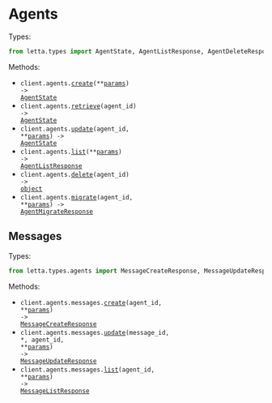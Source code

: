 # Agents

Types:

```python
from letta.types import AgentState, AgentListResponse, AgentDeleteResponse, AgentMigrateResponse
```

Methods:

- <code title="post /v1/agents/">client.agents.<a href="./src/letta/resources/agents/agents.py">create</a>(\*\*<a href="src/letta/types/agent_create_params.py">params</a>) -> <a href="./src/letta/types/agent_state.py">AgentState</a></code>
- <code title="get /v1/agents/{agent_id}">client.agents.<a href="./src/letta/resources/agents/agents.py">retrieve</a>(agent_id) -> <a href="./src/letta/types/agent_state.py">AgentState</a></code>
- <code title="patch /v1/agents/{agent_id}">client.agents.<a href="./src/letta/resources/agents/agents.py">update</a>(agent_id, \*\*<a href="src/letta/types/agent_update_params.py">params</a>) -> <a href="./src/letta/types/agent_state.py">AgentState</a></code>
- <code title="get /v1/agents/">client.agents.<a href="./src/letta/resources/agents/agents.py">list</a>(\*\*<a href="src/letta/types/agent_list_params.py">params</a>) -> <a href="./src/letta/types/agent_list_response.py">AgentListResponse</a></code>
- <code title="delete /v1/agents/{agent_id}">client.agents.<a href="./src/letta/resources/agents/agents.py">delete</a>(agent_id) -> <a href="./src/letta/types/agent_delete_response.py">object</a></code>
- <code title="post /v1/agents/{agent_id}/migrate">client.agents.<a href="./src/letta/resources/agents/agents.py">migrate</a>(agent_id, \*\*<a href="src/letta/types/agent_migrate_params.py">params</a>) -> <a href="./src/letta/types/agent_migrate_response.py">AgentMigrateResponse</a></code>

## Messages

Types:

```python
from letta.types.agents import MessageCreateResponse, MessageUpdateResponse, MessageListResponse
```

Methods:

- <code title="post /v1/agents/{agent_id}/messages">client.agents.messages.<a href="./src/letta/resources/agents/messages.py">create</a>(agent_id, \*\*<a href="src/letta/types/agents/message_create_params.py">params</a>) -> <a href="./src/letta/types/agents/message_create_response.py">MessageCreateResponse</a></code>
- <code title="patch /v1/agents/{agent_id}/messages/{message_id}">client.agents.messages.<a href="./src/letta/resources/agents/messages.py">update</a>(message_id, \*, agent_id, \*\*<a href="src/letta/types/agents/message_update_params.py">params</a>) -> <a href="./src/letta/types/agents/message_update_response.py">MessageUpdateResponse</a></code>
- <code title="get /v1/agents/{agent_id}/messages">client.agents.messages.<a href="./src/letta/resources/agents/messages.py">list</a>(agent_id, \*\*<a href="src/letta/types/agents/message_list_params.py">params</a>) -> <a href="./src/letta/types/agents/message_list_response.py">MessageListResponse</a></code>
